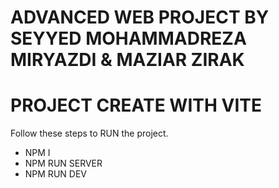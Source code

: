 # ADVANCED WEB PROJECT BY SEYYED MOHAMMADREZA MIRYAZDI & MAZIAR ZIRAK
# PROJECT CREATE WITH VITE
Follow these steps to RUN the project.

- NPM I
- NPM RUN SERVER
- NPM RUN DEV
